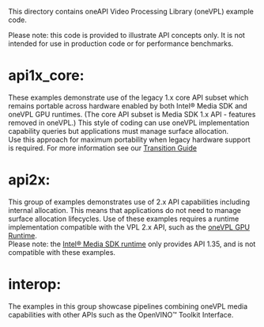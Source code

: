 This directory contains oneAPI Video Processing Library (oneVPL) example code.

Please note: this code is provided to illustrate API concepts only.  It is not intended for use in production code or for performance benchmarks.

# api1x_core:
These examples demonstrate use of the legacy 1.x core API subset which remains portable across hardware enabled by both
Intel® Media SDK and oneVPL GPU runtimes.  (The core API subset is Media SDK 1.x API - features removed in oneVPL.)
This style of coding can use oneVPL implementation capability queries but applications must manage surface allocation.  
Use this approach for maximum portability when legacy hardware support is required.
For more information see our [Transition Guide](https://www.intel.com/content/www/us/en/develop/documentation/upgrading-from-msdk-to-onevpl/top.html)

# api2x:
This group of examples demonstrates use of 2.x API capabilities including internal allocation.  This means that applications
do not need to manage surface allocation lifecycles.
Use of these examples requires a runtime implementation compatible with the 
VPL 2.x API, such as the [oneVPL GPU Runtime](https://github.com/oneapi-src/oneVPL-intel-gpu).  
Please note: the [Intel® Media SDK runtime](https://github.com/Intel-Media-SDK/MediaSDK) only provides API 1.35, and is not
compatible with these examples.

# interop:
The examples in this group showcase pipelines combining oneVPL media capabilities with other APIs such as the OpenVINO™ Toolkit Interface.
